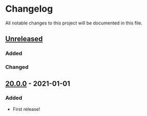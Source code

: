 Changelog
=========

All notable changes to this project will be documented in this file.

## [Unreleased]

### Added

### Changed

## [20.0.0] - 2021-01-01

### Added

- First release!

[Unreleased]: https://github.com/oscillatingworks/bou/compare/v20.0.1...HEAD
[20.0.1]: https://github.com/oscillatingworks/bou/compare/v20.0.0...v20.0.1
[20.0.0]: https://github.com/oscillatingoworks/bou/compare/dda6b656cbd635dab8e9fc6c254a46f01e4e43ca...v20.0.0
